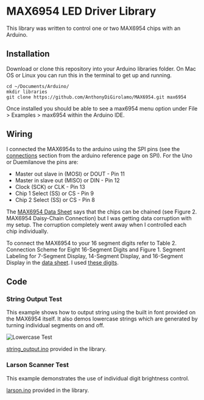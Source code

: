 MAX6954 LED Driver Library
==========================

This library was written to control one or two MAX6954 chips with an Arduino.

Installation
------------

Download or clone this repository into your Arduino libraries folder. On Mac OS
or Linux you can run this in the terminal to get up and running.

    cd ~/Documents/Arduino/
    mkdir libraries
    git clone https://github.com/AnthonyDiGirolamo/MAX6954.git max6954

Once installed you should be able to see a max6954 menu option under File >
Examples > max6954 within the Arduino IDE.

Wiring
------

I connected the MAX6954s to the arduino using the SPI pins (see the
[connections](http://arduino.cc/en/Reference/SPI) section from the arduino
reference page on SPI). For the Uno or Duemilanove the pins are:

* Master out slave in (MOSI) or DOUT - Pin 11
* Master in slave out (MISO) or DIN - Pin 12
* Clock (SCK) or CLK - Pin 13
* Chip 1 Select (SS) or CS - Pin 9
* Chip 2 Select (SS) or CS - Pin 8

The [MAX6954 Data Sheet](http://datasheets.maximintegrated.com/en/ds/MAX6954.pdf)
says that the chips can be chained (see Figure 2. MAX6954 Daisy-Chain
Connection) but I was getting data corruption with my setup. The corruption completely went away when I controlled each chip individually.

To connect the MAX6954 to your 16 segment digits refer to Table 2. Connection Scheme for Eight 16-Segment Digits and Figure 1. Segment Labeling for 7-Segment Display, 14-Segment Display, and 16-Segment Display in the [data sheet](http://datasheets.maximintegrated.com/en/ds/MAX6954.pdf). I used [these digits](http://shop.evilmadscientist.com/productsmenu/partsmenu/232).

Code
----

### String Output Test

This example shows how to output string using the built in font provided
on the MAX6954 itself. It also demos lowercase strings which are
generated by turning individual segments on and off.

![Lowercase Test](http://anthonydigirolamo.github.io/images/lights_out/lowercase.gif)

[string_output.ino](https://github.com/AnthonyDiGirolamo/MAX6954/blob/master/examples/string_output/string_output.ino) provided in the library.

### Larson Scanner Test

This example demonstrates the use of individual digit brightness
control.

[larson.ino](https://github.com/AnthonyDiGirolamo/MAX6954/blob/master/examples/larson/larson.ino) provided in the library.
